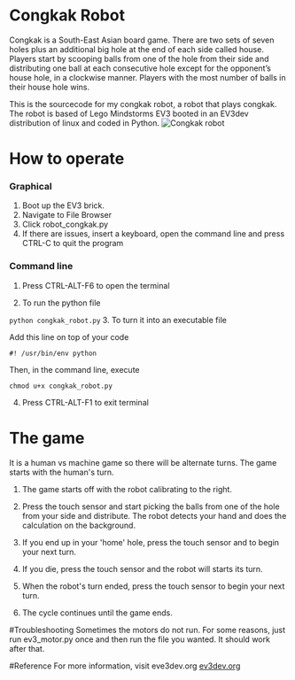 # Congkak Robot
Congkak is a South-East Asian board game. There are two sets of seven holes plus an additional big hole at the end of each side called house. Players start by scooping balls from one of the hole from their side and distributing one ball at each consecutive hole except for the opponent’s house hole, in a clockwise manner. Players with the most number of balls in their house hole wins. 

This is the sourcecode for my congkak robot, a robot that plays congkak.
The robot is based of Lego Mindstorms EV3 booted in an EV3dev distribution of linux and coded in Python.
![Congkak robot](https://github.com/jimmyasyraf/congkak-robot/blob/master/CqNqS9HUAAAI-Qq.jpg "Congkak robot")

# How to operate
### Graphical

1. Boot up the EV3 brick.
2. Navigate to File Browser
3. Click robot_congkak.py
4. If there are issues, insert a keyboard, open the command line and press CTRL-C to quit the program

### Command line

1. Press CTRL-ALT-F6 to open the terminal

2. To run the python file 

  ``` python congkak_robot.py ```
3. To turn it into an executable file

  Add this line on top of your code

  ```#! /usr/bin/env python ```

  Then, in the command line, execute

  ``` chmod u+x congkak_robot.py ```

4. Press CTRL-ALT-F1 to exit terminal 


# The game
It is a human vs machine game so there will be alternate turns. The game starts with the human's turn.
1. The game starts off with the robot calibrating to the right.

2. Press the touch sensor and start picking the balls from one of the hole from your side and distribute. The robot detects your hand and does the calculation on the background.

3. If you end up in your 'home' hole, press the touch sensor and to begin your next turn.

4. If you die, press the touch sensor and the robot will starts its turn.

5. When the robot's turn ended, press the touch sensor to begin your next turn.

6. The cycle continues until the game ends.

#Troubleshooting
Sometimes the motors do not run. For some reasons, just run ev3_motor.py once and then run the file you wanted. It should work after that.

#Reference
For more information, visit eve3dev.org [ev3dev.org](www.ev3dev.org)
